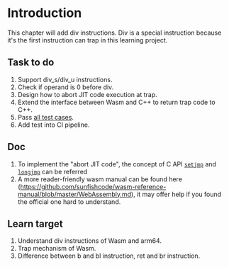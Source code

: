 # Introduction

This chapter will add div instructions. Div is a special instruction because it's the first instruction can trap in this learning project.

## Task to do

1. Support div_s/div_u instructions.
2. Check if operand is 0 before div.
3. Design how to abort JIT code execution at trap.
4. Extend the interface between Wasm and C++ to return trap code to C++.
5. Pass [all test cases](./test).
6. Add test into CI pipeline.

## Doc

1. To implement the "abort JIT code", the concept of C API [`setjmp`](https://github.com/lattera/glibc/blob/master/sysdeps/aarch64/setjmp.S) and [`longjmp`](https://github.com/lattera/glibc/blob/master/sysdeps/aarch64/__longjmp.S) can be referred
2. A more reader-friendly wasm manual can be found here (https://github.com/sunfishcode/wasm-reference-manual/blob/master/WebAssembly.md), it may offer help if you found the official one hard to understand.

## Learn target

1. Understand div instructions of Wasm and arm64.
2. Trap mechanism of Wasm.
3. Difference between b and bl instruction, ret and br instruction.
